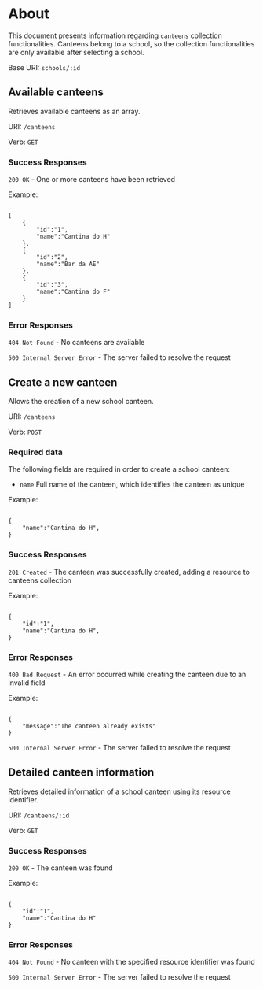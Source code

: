 # About

This document presents information regarding `canteens` collection functionalities.
Canteens belong to a school, so the collection functionalities are only available after selecting a school.

Base URI: `schools/:id`

## Available canteens

Retrieves available canteens as an array.

URI: `/canteens`

Verb: `GET`

### Success Responses

`200 OK` - One or more canteens have been retrieved

Example:

```

[
    {
        "id":"1",
        "name":"Cantina do H"
    },
    {
        "id":"2",
        "name":"Bar da AE"
    },
    {
        "id":"3",
        "name":"Cantina do F"
    }
]

```

### Error Responses

`404 Not Found` - No canteens are available

`500 Internal Server Error` - The server failed to resolve the request


## Create a new canteen

Allows the creation of a new school canteen.

URI: `/canteens`

Verb: `POST`

### Required data

The following fields are required in order to create a school canteen:

- `name` Full name of the canteen, which identifies the canteen as unique

Example:

```

{
    "name":"Cantina do H",
}

```

### Success Responses

`201 Created` - The canteen was successfully created, adding a resource to canteens collection

Example:

```

{
    "id":"1",
    "name":"Cantina do H",
}

```

### Error Responses

`400 Bad Request` - An error occurred while creating the canteen due to an invalid field

Example:

```

{
    "message":"The canteen already exists"
}

```

`500 Internal Server Error` - The server failed to resolve the request


## Detailed canteen information

Retrieves detailed information of a school canteen using its resource identifier.

URI: `/canteens/:id`

Verb: `GET`

### Success Responses

`200 OK` - The canteen was found

Example:

```

{
    "id":"1",
    "name":"Cantina do H"
}

```

### Error Responses

`404 Not Found` - No canteen with the specified resource identifier was found

`500 Internal Server Error` - The server failed to resolve the request
